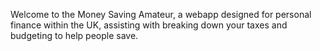 Welcome to the Money Saving Amateur, a webapp designed for personal finance within the UK, assisting with breaking down your taxes and budgeting to help people save.
